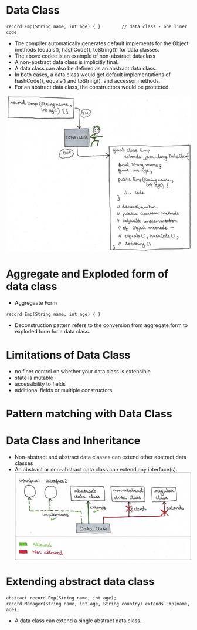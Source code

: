 # Data Class
```aidl
record Emp(String name, int age) { }        // data class - one liner code
```
- The compiler automatically generates default implements for the Object methods (equals(), hashCode(), toString()) for data classes.
- The above codee is an example of non-abstract dataclass
- A non-abstract data class is implicitly final.
- A data class can also be defined as an abstract data class.
- In both cases, a data class would get default implementations of hashCode(), equals() and toString(), and accessor methods.
- For an abstract data class, the constructors would be protected.

![data-class](images/data-class.png?raw=true "data-class")

# Aggregate and Exploded form of data class
- Aggregaate Form
```aidl
record Emp(String name, int age) { }       
```
- Deconstruction pattern refers to the conversion from aggregate form to exploded form for a data class.

# Limitations of Data Class
- no finer control on whether your data class is extensible
- state is mutable
- accessibility to fields
- additional fields or multiple constructors

# Pattern matching with Data Class

# Data Class and Inheritance
- Non-abstract and abstract data classes can extend other abstract data classes
- An abstract or non-abstract data class can extend any interface(s).
![data-inheritance](images/data-inheritance.png?raw=true "data-inheritance")

# Extending abstract data class
```aidl
abstract record Emp(String name, int age); 
record Manager(String name, int age, String country) extends Emp(name, age); 
```
- A data class can extend a single abstract data class.